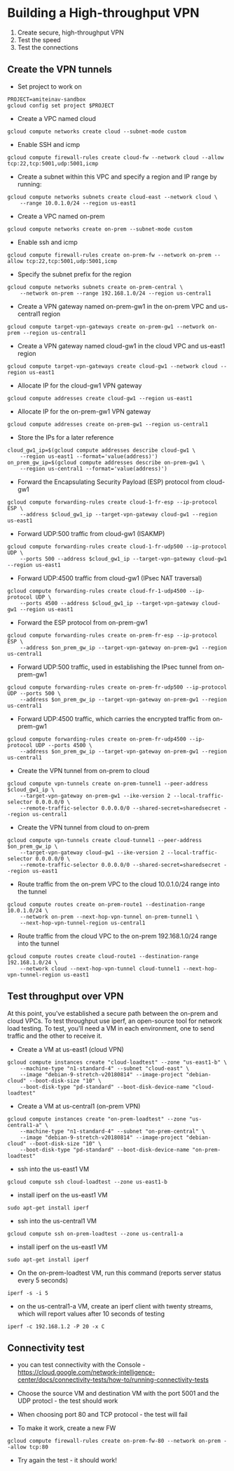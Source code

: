 
# Building a High-throughput VPN
1. Create secure, high-throughput VPN
2. Test the speed
3. Test the connections


## Create the VPN tunnels

* Set project to work on
```
PROJECT=amiteinav-sandbox
gcloud config set project $PROJECT
```
* Create a VPC named cloud
```
gcloud compute networks create cloud --subnet-mode custom
```
* Enable SSH and icmp
```
gcloud compute firewall-rules create cloud-fw --network cloud --allow tcp:22,tcp:5001,udp:5001,icmp
```
* Create a subnet within this VPC and specify a region and IP range by running:
```
gcloud compute networks subnets create cloud-east --network cloud \
    --range 10.0.1.0/24 --region us-east1
```
* Create a VPC named on-prem
```
gcloud compute networks create on-prem --subnet-mode custom
```

* Enable ssh and icmp
```
gcloud compute firewall-rules create on-prem-fw --network on-prem --allow tcp:22,tcp:5001,udp:5001,icmp
```
* Specify the subnet prefix for the region
```
gcloud compute networks subnets create on-prem-central \
    --network on-prem --range 192.168.1.0/24 --region us-central1
```
* Create a VPN gateway named on-prem-gw1 in the on-prem VPC and us-central1 region
```
gcloud compute target-vpn-gateways create on-prem-gw1 --network on-prem --region us-central1
```
* Create a VPN gateway named cloud-gw1 in the cloud VPC and us-east1 region
```
gcloud compute target-vpn-gateways create cloud-gw1 --network cloud --region us-east1
```

* Allocate IP for the cloud-gw1 VPN gateway
```
gcloud compute addresses create cloud-gw1 --region us-east1
```
* Allocate IP for the on-prem-gw1 VPN gateway
```
gcloud compute addresses create on-prem-gw1 --region us-central1
```
* Store the IPs for a later reference
```
cloud_gw1_ip=$(gcloud compute addresses describe cloud-gw1 \
    --region us-east1 --format='value(address)')
on_prem_gw_ip=$(gcloud compute addresses describe on-prem-gw1 \
    --region us-central1 --format='value(address)')
```

* Forward the Encapsulating Security Payload (ESP) protocol from cloud-gw1
```
gcloud compute forwarding-rules create cloud-1-fr-esp --ip-protocol ESP \
    --address $cloud_gw1_ip --target-vpn-gateway cloud-gw1 --region us-east1
```
* Forward UDP:500 traffic from cloud-gw1 (ISAKMP)
```
gcloud compute forwarding-rules create cloud-1-fr-udp500 --ip-protocol UDP \
    --ports 500 --address $cloud_gw1_ip --target-vpn-gateway cloud-gw1 --region us-east1
```
* Forward UDP:4500 traffic from cloud-gw1 (IPsec NAT traversal)
```
gcloud compute forwarding-rules create cloud-fr-1-udp4500 --ip-protocol UDP \
    --ports 4500 --address $cloud_gw1_ip --target-vpn-gateway cloud-gw1 --region us-east1
```

* Forward the ESP protocol from on-prem-gw1
```
gcloud compute forwarding-rules create on-prem-fr-esp --ip-protocol ESP \
    --address $on_prem_gw_ip --target-vpn-gateway on-prem-gw1 --region us-central1
```
* Forward UDP:500 traffic, used in establishing the IPsec tunnel from on-prem-gw1
```
gcloud compute forwarding-rules create on-prem-fr-udp500 --ip-protocol UDP --ports 500 \
    --address $on_prem_gw_ip --target-vpn-gateway on-prem-gw1 --region us-central1
```

* Forward UDP:4500 traffic, which carries the encrypted traffic from on-prem-gw1
```
gcloud compute forwarding-rules create on-prem-fr-udp4500 --ip-protocol UDP --ports 4500 \
    --address $on_prem_gw_ip --target-vpn-gateway on-prem-gw1 --region us-central1
```

* Create the VPN tunnel from on-prem to cloud
```
gcloud compute vpn-tunnels create on-prem-tunnel1 --peer-address $cloud_gw1_ip \
    --target-vpn-gateway on-prem-gw1 --ike-version 2 --local-traffic-selector 0.0.0.0/0 \
    --remote-traffic-selector 0.0.0.0/0 --shared-secret=sharedsecret --region us-central1
```
* Create the VPN tunnel from cloud to on-prem
```
gcloud compute vpn-tunnels create cloud-tunnel1 --peer-address $on_prem_gw_ip \
    --target-vpn-gateway cloud-gw1 --ike-version 2 --local-traffic-selector 0.0.0.0/0 \
    --remote-traffic-selector 0.0.0.0/0 --shared-secret=sharedsecret --region us-east1
```

* Route traffic from the on-prem VPC to the cloud 10.0.1.0/24 range into the tunnel
```
gcloud compute routes create on-prem-route1 --destination-range 10.0.1.0/24 \
    --network on-prem --next-hop-vpn-tunnel on-prem-tunnel1 \
    --next-hop-vpn-tunnel-region us-central1
```

* Route traffic from the cloud VPC to the on-prem 192.168.1.0/24 range into the tunnel
```
gcloud compute routes create cloud-route1 --destination-range 192.168.1.0/24 \
    --network cloud --next-hop-vpn-tunnel cloud-tunnel1 --next-hop-vpn-tunnel-region us-east1
```

## Test throughput over VPN
At this point, you've established a secure path between the on-prem and cloud VPCs. To test throughput use iperf, an open-source tool for network load testing. To test, you'll need a VM in each environment, one to send traffic and the other to receive it.

* Create a VM at us-east1 (cloud VPN)
```
gcloud compute instances create "cloud-loadtest" --zone "us-east1-b" \
    --machine-type "n1-standard-4" --subnet "cloud-east" \
    --image "debian-9-stretch-v20180814" --image-project "debian-cloud" --boot-disk-size "10" \
    --boot-disk-type "pd-standard" --boot-disk-device-name "cloud-loadtest"
```
* Create a VM at us-central1 (on-prem VPN)
```
gcloud compute instances create "on-prem-loadtest" --zone "us-central1-a" \
    --machine-type "n1-standard-4" --subnet "on-prem-central" \
    --image "debian-9-stretch-v20180814" --image-project "debian-cloud" --boot-disk-size "10" \
    --boot-disk-type "pd-standard" --boot-disk-device-name "on-prem-loadtest"
```
* ssh into the us-east1 VM
```
gcloud compute ssh cloud-loadtest --zone us-east1-b
```
* install iperf on the us-east1 VM
```
sudo apt-get install iperf
```
* ssh into the us-central1 VM
```
gcloud compute ssh on-prem-loadtest --zone us-central1-a
```
* install iperf on the us-east1 VM
```
sudo apt-get install iperf
```
* On the on-prem-loadtest VM, run this command (reports server status every 5 seconds)
```
iperf -s -i 5
```
* on the us-central1-a VM, create an iperf client with twenty streams, which will report values after 10 seconds of testing
```
iperf -c 192.168.1.2 -P 20 -x C
```

## Connectivity test
* you can test connectivity with the Console - https://cloud.google.com/network-intelligence-center/docs/connectivity-tests/how-to/running-connectivity-tests

* Choose the source VM and destination VM with the port 5001 and the UDP protocl - the test should work

* When choosing port 80 and TCP protocol - the test will fail
* To make it work, create a new FW 
```
gcloud compute firewall-rules create on-prem-fw-80 --network on-prem --allow tcp:80
```
* Try again the test - it should work!


